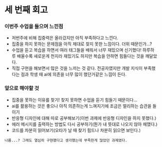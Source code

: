 # 세 번째 회고

### 이번주 수업을 들으며 느낀점

- 저번주에 비해 집중력은 올라갔지만 아직 부족하다고 느낀다.
- 집중을 하지 못하는 문제점을 아직 제대로 찾지 못한 느낌이다. 더위 때문인가...?
- 수업을 듣고 복습을 하면서 여러 태그들을 배워서 너무 재밌으며 신기했다! 하루하루 배울수록 새로운게 천지라 재밌기도 하지만 복습을 안하면 힘들다는 것을 깨달았다.
- 직접 구현을 해보면서 많은 것을 느끼는 것 같다. 전공자였지만 개발 지식이 부족했다는 점과 학생 때 ai에 의존을 너무 많이 했던거같은 느낌이 든다.

### 앞으로 해야할 것

- 집중을 못하는 이유를 찾기! 찾지 못하면 수업을 듣기 힘들기 때문이다...
- ai를 활용하는 것은 좋으나 아직 의존하는게 느껴지기에 조금은 멀리하는 습관을 들이기
- 반응형 디자인에 대해 따로 공부해보기(이번 과제에 반응형 디자인을 하지 못했다.)
- 에러 메시지를 출력하는 방법도 다시 공부하기(뭔가 내 뜻대로 나오지 않아 헤맸다.)
- 코드를 차분히 읽어보기(오타가 날 때 찾기 힘드나 차분히 읽으면 보인다.)

`나름...? 그래도 열심히 구현했다고 생각했는데 부족한게 많았던 과제였다.`
